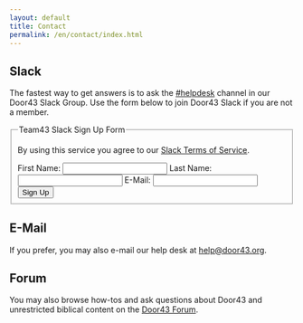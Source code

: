 ```yaml
---
layout: default
title: Contact
permalink: /en/contact/index.html
---
```


## Slack

The fastest way to get answers is to ask the [#helpdesk](https://team43.slack.com/messages/helpdesk/) channel in our Door43 Slack Group.  Use the form below to join Door43 Slack if you are not a member.

<script type="text/javascript">
  function disable_page() {
    var cover = document.getElementById('gray_cover');
    cover.style.display = 'inline-block';
  }

  function enable_page() {
    var cover = document.getElementById('gray_cover');
    cover.style.display = 'none';
  }

  function signUp(f) {

    var url = 'https://api.door43.org/slack/invite';
    disable_page();

    $.ajax({
        url: url,
        type: 'GET',
        data: $(f).serialize(),
        dataType: 'jsonp',
        success: function (data, status) {
            if (data['result'] === 'success') {
                alert('An invitation has been sent to your e-mail address');
            }
            else {
                alert('A problem was encountered: ' + data['message'] + '.');
            }
            enable_page();
        },
        error: function (jqXHR, textStatus, errorThrown) {
            console.log('Error: ' + textStatus + '\n' +  errorThrown);
            alert(textStatus);
            enable_page();
        }
    });

    return false;
  }
</script>
<div id="gray_cover" style="position:fixed;top:0;left:0;overflow:hidden;display:none;width:100%;height:100%;background-color:#000000;opacity:0.5;MozOpacity:0.5;z-index:150;filter:alpha(opacity=50);cursor: wait;"></div>
<form onsubmit="return signUp(this)" action="" method="POST">
    <fieldset id="slack-fields">
        <legend>Team43 Slack Sign Up Form</legend>
        <p>By using this service you agree to our <a href="/en/slack-terms-of-service/">Slack Terms of Service</a>.</p>
        <label for="first_name"><span>First Name: </span><input type="text" name="first_name" id="first_name"></label>
        <label for="last_name"><span>Last Name: </span><input type="text" name="last_name" id="last-name"></label>
        <label for="email"><span>E-Mail: </span><input type="email" name="email" id="email"></label>
        <input type="hidden" name="token" value="IByqnIF8ql+jXkKvvTQZCvc32RH2K2jKxRyy2EeLE7rmjui3VHBAQTelUi8vz3Dmw5c9zxV7YL9UupucBADk1RJn+hgg2P+S">
        <button type="submit">Sign Up</button>
    </fieldset>
</form>

## E-Mail

If you prefer, you may also e-mail our help desk at [help@door43.org][help-mail].

## Forum

You may also browse how-tos and ask questions about Door43 and unrestricted biblical content on the [Door43 Forum](https://forum.door43.org/).

[help-mail]: mailto:help@door43.org "help@door43.org"
